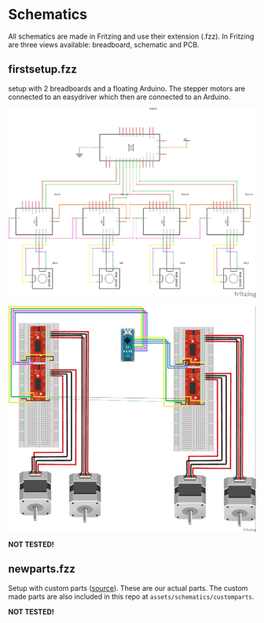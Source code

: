 # Schematics
All schematics are made in Fritzing and use their extension (.fzz). In Fritzing are three views available:
breadboard, schematic and PCB.


## firstsetup.fzz
setup with 2 breadboards and a floating Arduino. The stepper motors are connected to an easydriver which then are connected to an Arduino.

![Firstsetup.fzz schematic](firstsetup_schem.jpg)

![Firstsetup.fzz breadboard](firstsetup_bb.jpg)

**NOT TESTED!**


## newparts.fzz
Setup with custom parts ([source](https://github.com/tardate/X113647Stepper)). These are our actual parts. The custom made parts are also included in this repo at  `assets/schematics/customparts`.

**NOT TESTED!**
